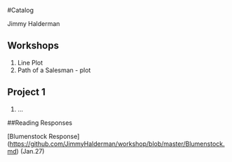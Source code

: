 #Catalog

Jimmy Halderman

## Workshops

1. Line Plot
2. Path of a Salesman - plot

## Project 1 

1. ...

##Reading Responses

[Blumenstock Response] (https://github.com/JimmyHalderman/workshop/blob/master/Blumenstock.md) (Jan.27)

